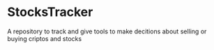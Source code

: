 # StocksTracker
A repository to track and give tools to make decitions about selling or buying criptos and stocks
